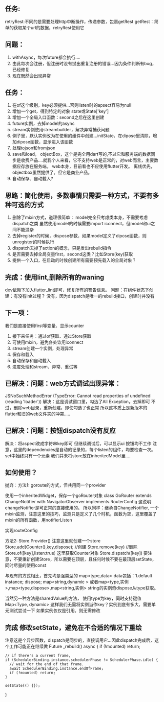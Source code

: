 
## 任务:
retryRest:不同的是需要处理http中断操作，传递参数，包裹getRest
getRest：简单的获取某个url的数据，retryRest使用它
## 问题：
1. withAsync，每次future都会执行....
2. 由此每次会注册，但注册时没有抛出重复注册的错误...因为条件判断有bug，已经修复
3. 现在既然会出现异常
## 任务：
1. 在of这个级别，key必须提供...否则listen时的apsect容易为null
1. 增加一个get，得到特定的对象 state<T>或State<T>['key']
1. 增加一个全局入口函数：second之后在这里创建
1. future实例，去掉model的async
1. stream实例使用streambuilder，解决异常捕获问题
1. 例子里，默认实例改为在使用的组件中创建...initState，在dipose里清除，增加dipose函数，显示进入该函数
1. 处理tojson和fromjson
1. save和load，
   objectBox，这个是完全用dart写的,不过它和服务端的数据同步是收费产品....就我个人来看，它不支持web是正常的，对web而言，主要数据应存放在服务端。
   web本身，目前看也不应使用flutter开发。
   离线优先，objectbox虽然提供了，但它是商业产品。
1. 自动保存、自动载入?

## 思路：简化使用，多数事情只需要一种方式，不要有多种可选的方式
1. 删除了mixin方式，道理很简单：
    model完全只考虑类本身，不需要考虑dispatch之类
    虽然使用model的时候需要import iconnect，但model和ui之间不能混杂
2. 去掉register的时候，dispose参数，如果model定义了dipose函数，则unregister的时候执行
3. dispatch去掉了action的概念，只是发出rebuild指令
4. 是否需要去掉全局变量first，second这类？比如Store<T>(key)获取
5. 提供一个入口，在启动的时候创建所有需要预先载入的全局对象？

## 完成：使用lint,删除所有的waning 
dev依赖下加入flutter_lint即可，修复所有的警告信息。
问题：在组件状态下创建：有没有init过程？ 没有，因为dispatch是唯一的rebuild接口，创建时并没有

## 下一项：
我们是直接使用first等变量，显示counter
1. 接下来任务：通过of获取、通过Store获取
2. 可使用mixin，避免各处饮用iconnect
3. stream创建一个实例，处理异常
4. 保存和载入
5. 自动保存和自动载入
6. 进度处理和stream、异常、重试等

## 已解决：问题：web方式调试出现异常：
  JSNoSuchMethodError (TypeError: Cannot read properties of undefined (reading 'loader'))
解决：这是调试窗口里，勾选了All Exception，去掉即可
不过，删除web目录，重新创建，即使勾选了也正常
所以这本质上是新版本的flutter和旧的web文件夹的冲突.....

## 已解决：问题：按钮dispatch没有反应
解决：将aspect改成字符串key即可
但继续调试后，可以显示ui
按钮均不工作
注意，这里的dependencies是自动的记录的，每个listen的组件，均要检查一次。set中始终只有一个元素
我们并未将store放在inheritedModel里....



## 如何使用？

抛弃：方法1: goroute的方式，但共用同一个provider

使用一个inheritedWidget，保存一个goRouter对象
class GoRouter extends ChangeNotifier
    with NavigatorObserver
    implements RouterConfig<RouteMatchList> 
这说明changeNotifier是可正常的直接使用的。
所以同样：继承自ChangeNotifier, 一个mixin监测，注意这里的技巧，监测只是定义了几个时机，函数为空，这里覆盖了mixin的所有函数，用notifierListen

实现routeConfig


方法2:
Store.Provider() 注意这里就创建一个store
Store.add<Counter>(Counter(),key,dispose); //创建
Store.remove<Counter>(key) //删除
Store.of<Counter>([key],listen:true) 这里获取Counter对象
Store.dispatch<Counter>([key])
要注意，不要重新创建Store，所以需要在顶层，且任何时候不要在最顶层setState，同时尽量的使用const

与现有的方式相比，首先均是强类型的
map<type,data>
data包括：1.default instance; dispose;  map<string,dynamic >
或者map<type,实例>,map<type,dispose>,map<string,实例>
string的实例奇dispose从type获取。

当然另一种方法是sharedValue的方法，
使用type为key，同时支持键值
Map<Type, dynamic>
这样我们无需将实例当作key？实例到底有多大，需要单元测试尝试一下
如果实例仅仅是引用，则无需修改


## 完成 修改setState，避免在不合适的情况下重绘
注意这是个异步函数，dispatch是同步的，直接调用它...因此dispatch完成后，这个工作可能正在继续做
Future<void> _rebuild() async {
    if (!mounted) return;

    // if there's a current frame,
    if (SchedulerBinding.instance.schedulerPhase != SchedulerPhase.idle) {
      // wait for the end of that frame.
      await SchedulerBinding.instance.endOfFrame;
      if (!mounted) return;
    }

    setState(() {});
  }